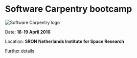 
Software Carpentry bootcamp 
============================

![Software Carpentry logo](http://software-carpentry.org/img/software-carpentry-banner.png "Software Carpentry logo")

Date:  **18-19 April 2016**

Location: **SRON Netherlands Institute for Space Research**

[Further details](https://mkuzak.github.io/2016-04-18-utrecht/)
